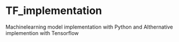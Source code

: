 # TF_implementation
Machinelearning model implementation with Python and Althernative implemention with Tensorflow
